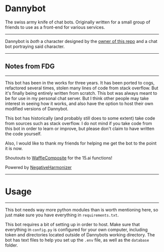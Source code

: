 # Dannybot

The swiss army knife of chat bots. Originally written for a small group of friends to use as a front-end for various services.

---

Dannybot is *both* a character designed by the [owner of this repo](https://www.youtube.com/channel/UCvFaYPlNH5xA8u6EETrdbtg) and a chat bot portraying said character.

---
## Notes from FDG
---

This bot has been in the works for three years. It has been ported to cogs, refactored several times, stolen many lines of code from stack overflow. But it's finally being entirely written from scratch. This bot was always meant to be for use in my personal chat server. But I think other people may take interest in seeing how it works, and also have the option to host their own modified versions of Dannybot.

This bot has historically (and probably still does to some extent) take code from sources such as stack overflow. I do not mind if you take code from this bot in order to learn or improve, but please don't claim to have written the code yourself.

Also, I would like to thank my friends for helping me get the bot to the point it is now.

Shoutouts to [WaffleComposite](https://github.com/wafflecomposite) for the 15.ai functions!

Powered by [NegativeHarmonizer](https://github.com/lukemcraig/NegativeHarmonizer)

---
# Usage
---

This bot needs way more python modules than is worth mentioning here, so just make sure you have everything in `requirements.txt`.

This bot requires a bit of setting up in order to host.
Make sure that everything in `config.py` is configured for your own computer, including token and directories located outside of Dannybots working directory.
The bot has text files to help you set up the `.env` file, as well as the `database` folder.
